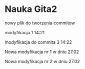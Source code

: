 # Nauka Gita2

nowy plik do tworzenia commitow

modyfikacja 1 14:21

modyfikacja do commita 3 14:22

Nowa modyfikacja nr 1  w dniu 27.02

Nowa modyfikacja nr 2 w dniu 27.02
